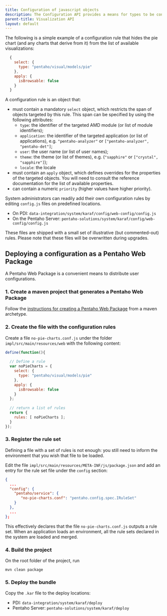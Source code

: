 ```yaml
---
title: Configuration of javascript objects
description: The Configuration API provides a means for types to be configured by third-parties.
parent-title: Visualization API
layout: default
---
```


The following is a simple example of a configuration rule that hides the pie chart (and any charts that derive from it) 
from the list of available visualizations:

```javascript
  {
    select: {
      type: "pentaho/visual/models/pie"
    },
    apply: {
      isBrowsable: false
    }
  }
```

A configuration rule is an object that:
- must contain a mandatory `select` object, which restricts the span of objects targeted by this rule. 
This span can be specified by using the following attributes:
  + `type`: the identifier of the targeted AMD module (or list of module identifiers);
  + `application`:  the identifier of the targeted application (or list of applications), 
  e.g. `"pentaho-analyzer"` or `["pentaho-analyzer", "pentaho-det"]`;
  + `user`: the user name (or list of user names);
  + `theme`: the theme (or list of themes), e.g. (`"sapphire"` or `["crystal", "sapphire"]`);
  + `locale`: the locale
- must contain an `apply` object, which defines overrides for the properties of the targeted objects. 
You will need to consult the reference documentation for the list of available properties. 
- can contain a numeric `priority` (higher values have higher priority).

System administrators can readily add their own configuration rules by editing `config.js` files on predefined locations. 
- On PDI: `data-integration/system/karaf/config/web-config/config.js`
- On the Pentaho Server: `pentaho-solutions/system/karaf/config/web-config/config.js`

These files are shipped with a small set of illustrative (but commented-out) rules.
Please note that these files will be overwritten during upgrades.

## Deploying a configuration as a Pentaho Web Package 

A Pentaho Web Package is a convenient means to distribute user configurations.

### 1. Create a maven project that generates a Pentaho Web Package
 
Follow the [instructions for creating a Pentaho Web Package](pentaho-web-package) from a maven archetype.

### 2. Create the file with the configuration rules

Create a file `no-pie-charts.conf.js` under the folder `impl/src/main/resources/web` with the following content:

```javascript
define(function(){
  
  // Define a rule
  var noPieCharts = {
    select: {
      type: "pentaho/visual/models/pie"
    },
    apply: {
      isBrowsable: false
    }
  };
    
  // return a list of rules
  return {
    rules: [ noPieCharts ];
  }
});
```


### 3. Register the rule set
Defining a file with a set of rules is not enough: 
you still need to inform the environment that you wish that file to be loaded.

Edit the file `impl/src/main/resources/META-INF/js/package.json` and
add an entry for the rule set file under the `config` section:

```json
{
  ...
  "config": {
    "pentaho/service": {
       "no-pie-charts.conf": "pentaho.config.spec.IRuleSet"
    }
  },
  ...
};
```

This effectively declares that the file `no-pie-charts.conf.js` outputs a rule set.
When an application loads an environment, all the rule sets declared in the system are loaded and merged.


### 4. Build the project

On the root folder of the project, run
```shell
mvn clean package
```

### 5. Deploy the bundle

Copy the `.kar` file to the deploy locations:

- PDI: `data-integration/system/karaf/deploy`
- Pentaho Server: `pentaho-solutions/system/karaf/deploy`
